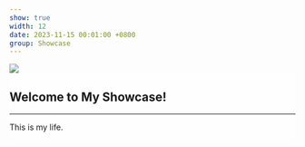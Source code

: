 ```yaml
---
show: true
width: 12
date: 2023-11-15 00:01:00 +0800
group: Showcase
---
```

<div style="height: 265px; overflow: auto;">
    <img data-src="{{ 'assets/images/covers/雨崩.png' | relative_url }}" class="lazy w-100 rounded-sm" src="{{ '/assets/images/empty_300x200.png' | relative_url }}">
    <div class="card-img-overlay" style="overflow: scroll; background: rgb(255,255,255,0.8)">
        <h2 class="p-4">Welcome to My Showcase!</h2>   
        <hr />
        <p class="p-4">
            This is my life. 
        </p>
    </div>
</div>
